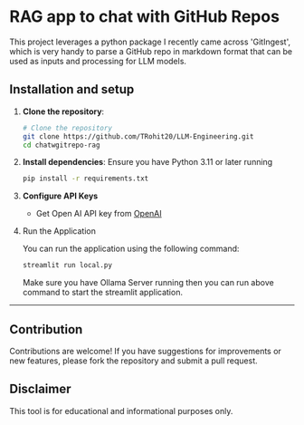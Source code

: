 
# RAG app to chat with GitHub Repos

This project leverages a python package I recently came across 'GitIngest', which is very handy to parse a GitHub repo in markdown format that can be used as inputs and processing for LLM models.

## Installation and setup

1. **Clone the repository**:
   ```bash
   # Clone the repository
   git clone https://github.com/TRohit20/LLM-Engineering.git
   cd chatwgitrepo-rag
   ```

2. **Install dependencies**:
   Ensure you have Python 3.11 or later running
   ```bash
   pip install -r requirements.txt
   ```

3. **Configure API Keys**
   - Get Open AI API key from [OpenAI](https://platform.openai.com/api-keys)

4. Run the Application

    You can run the application using the following command:
    ```bash
    streamlit run local.py
    ```
    Make sure you have Ollama Server running then you can run above command to start the streamlit application.

---

## Contribution

Contributions are welcome! If you have suggestions for improvements or new features, please fork the repository and submit a pull request.

## Disclaimer

This tool is for educational and informational purposes only. 
